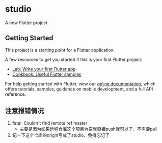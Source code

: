 # studio

A new Flutter project.

## Getting Started

This project is a starting point for a Flutter application.

A few resources to get you started if this is your first Flutter project:

- [Lab: Write your first Flutter app](https://flutter.dev/docs/get-started/codelab)
- [Cookbook: Useful Flutter samples](https://flutter.dev/docs/cookbook)

For help getting started with Flutter, view our
[online documentation](https://flutter.dev/docs), which offers tutorials,
samples, guidance on mobile development, and a full API reference.
## 注意报错情况
1. fatal: Couldn't find remote ref master
    + 主要是因为如果远程仓库这个项目为空就直接push就可以了，不需要pull
2. 记一下这个仓库的origin写成了studio，免得忘记了
